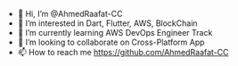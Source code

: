 - 👋 Hi, I’m @AhmedRaafat-CC
- 👀 I’m interested in Dart, Flutter, AWS, BlockChain
- 🌱 I’m currently learning AWS DevOps Engineer Track
- 💞️ I’m looking to collaborate on Cross-Platform App
- 📫 How to reach me https://github.com/AhmedRaafat-CC

<!---
AhmedRaafat-CC/AhmedRaafat-CC is a ✨ special ✨ repository because its `README.md` (this file) appears on your GitHub profile.
You can click the Preview link to take a look at your changes.
--->
